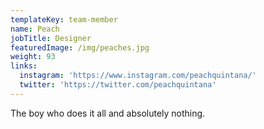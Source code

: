 ```yaml
---
templateKey: team-member
name: Peach
jobTitle: Designer
featuredImage: /img/peaches.jpg
weight: 93
links:
  instagram: 'https://www.instagram.com/peachquintana/'
  twitter: 'https://twitter.com/peachquintana'
---
```

The boy who does it all and absolutely nothing.
